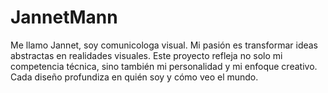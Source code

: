 # JannetMann
Me llamo Jannet, soy comunicologa visual.
Mi pasión es transformar ideas abstractas en realidades visuales.
Este proyecto refleja no solo mi competencia técnica, sino también
mi personalidad y mi enfoque creativo.
Cada diseño profundiza en quién soy y cómo veo el mundo.
